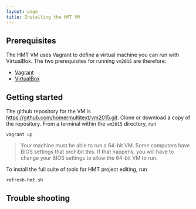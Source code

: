 ```yaml
---
layout: page
title: Installing the HMT VM
---
```





## Prerequisites ##

The HMT VM uses Vagrant to define a virtual machine you can run with  VirtualBox.  The two prerequisites for running `vm2015` are therefore:

- [Vagrant](https://www.vagrantup.com/)
- [VirtualBox](https://www.virtualbox.org/)




## Getting started ##

The  github repository for the VM is <https://github.com/homermultitext/vm2015.git>.  Clone or download a copy of the repository.  From a terminal within the `vm2015` directory, run

    vagrant up

> Your machine must be able to run a 64-bit VM.  Some computers have BIOS settings that prohibit this.  If that happens, you will have to change your BIOS settings to allow the 64-bit VM to run.





To install the full suite of tools for HMT project editing, run

    refresh-hmt.sh



## Trouble shooting ##

